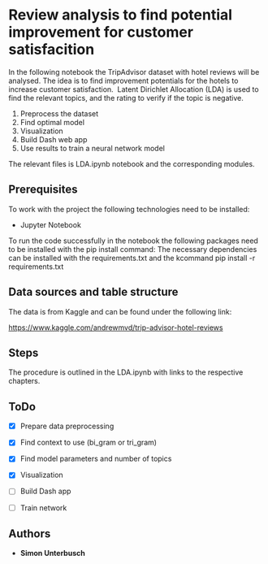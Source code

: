 # Review analysis to find potential improvement for customer satisfacition

In the following notebook the TripAdvisor dataset with hotel reviews will be analysed.
The idea is to find improvement potentials for the hotels to increase customer satisfaction. 
Latent Dirichlet Allocation (LDA) is used to find the relevant topics, and the rating to verify if the topic is negative.

1. Preprocess the dataset
2. Find optimal model
3. Visualization
4. Build Dash web app
5. Use results to train a neural network model

The relevant files is LDA.ipynb notebook and the corresponding modules. 


## Prerequisites

To work with the project the following technologies need to be installed:

- Jupyter Notebook

To run the code successfully in the notebook the following packages need to be installed with the pip install command:
The necessary dependencies can be installed with the requirements.txt and the kcommand
pip install -r requirements.txt


## Data sources and table structure

The data is from Kaggle and can be found under the following link:

https://www.kaggle.com/andrewmvd/trip-advisor-hotel-reviews

## Steps

The procedure is outlined in the LDA.ipynb with links to the respective chapters.


## ToDo

- [x] Prepare data preprocessing
- [x] Find context to use (bi_gram or tri_gram)
- [x] Find model parameters and number of topics
- [x] Visualization
- [ ] Build Dash app
- [ ] Train network


## Authors

* **Simon Unterbusch**